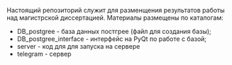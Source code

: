 Настоящий репозиторий служит для разменщения результатов работы над магистрской диссертацией.
Материалы размещены по каталогам:
- DB_postgree - база данных постгрее (файл для создания базы);
- DB_postgree_interface - интерфейс на PyQt по работе с базой;
- server - код для для запуска на сервере
- telegram - сервер

